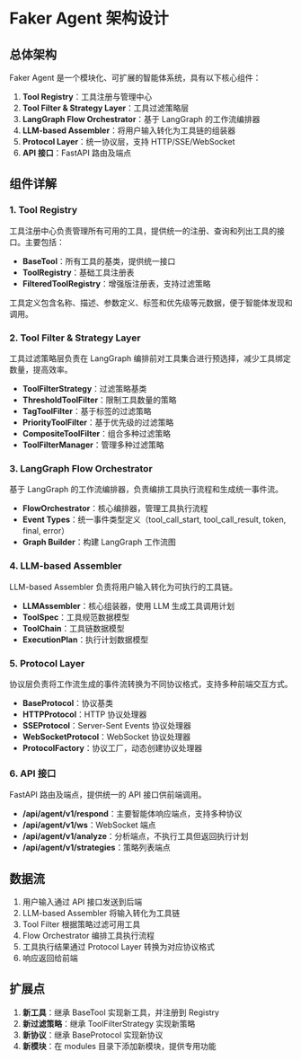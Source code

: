# Faker Agent 架构设计

## 总体架构

Faker Agent 是一个模块化、可扩展的智能体系统，具有以下核心组件：

1. **Tool Registry**：工具注册与管理中心
2. **Tool Filter & Strategy Layer**：工具过滤策略层
3. **LangGraph Flow Orchestrator**：基于 LangGraph 的工作流编排器
4. **LLM-based Assembler**：将用户输入转化为工具链的组装器
5. **Protocol Layer**：统一协议层，支持 HTTP/SSE/WebSocket
6. **API 接口**：FastAPI 路由及端点

## 组件详解

### 1. Tool Registry

工具注册中心负责管理所有可用的工具，提供统一的注册、查询和列出工具的接口。主要包括：

- **BaseTool**：所有工具的基类，提供统一接口
- **ToolRegistry**：基础工具注册表
- **FilteredToolRegistry**：增强版注册表，支持过滤策略

工具定义包含名称、描述、参数定义、标签和优先级等元数据，便于智能体发现和调用。

### 2. Tool Filter & Strategy Layer

工具过滤策略层负责在 LangGraph 编排前对工具集合进行预选择，减少工具绑定数量，提高效率。

- **ToolFilterStrategy**：过滤策略基类
- **ThresholdToolFilter**：限制工具数量的策略
- **TagToolFilter**：基于标签的过滤策略
- **PriorityToolFilter**：基于优先级的过滤策略
- **CompositeToolFilter**：组合多种过滤策略
- **ToolFilterManager**：管理多种过滤策略

### 3. LangGraph Flow Orchestrator

基于 LangGraph 的工作流编排器，负责编排工具执行流程和生成统一事件流。

- **FlowOrchestrator**：核心编排器，管理工具执行流程
- **Event Types**：统一事件类型定义（tool_call_start, tool_call_result, token, final, error）
- **Graph Builder**：构建 LangGraph 工作流图

### 4. LLM-based Assembler

LLM-based Assembler 负责将用户输入转化为可执行的工具链。

- **LLMAssembler**：核心组装器，使用 LLM 生成工具调用计划
- **ToolSpec**：工具规范数据模型
- **ToolChain**：工具链数据模型
- **ExecutionPlan**：执行计划数据模型

### 5. Protocol Layer

协议层负责将工作流生成的事件流转换为不同协议格式，支持多种前端交互方式。

- **BaseProtocol**：协议基类
- **HTTPProtocol**：HTTP 协议处理器
- **SSEProtocol**：Server-Sent Events 协议处理器
- **WebSocketProtocol**：WebSocket 协议处理器
- **ProtocolFactory**：协议工厂，动态创建协议处理器

### 6. API 接口

FastAPI 路由及端点，提供统一的 API 接口供前端调用。

- **/api/agent/v1/respond**：主要智能体响应端点，支持多种协议
- **/api/agent/v1/ws**：WebSocket 端点
- **/api/agent/v1/analyze**：分析端点，不执行工具但返回执行计划
- **/api/agent/v1/strategies**：策略列表端点

## 数据流

1. 用户输入通过 API 接口发送到后端
2. LLM-based Assembler 将输入转化为工具链
3. Tool Filter 根据策略过滤可用工具
4. Flow Orchestrator 编排工具执行流程
5. 工具执行结果通过 Protocol Layer 转换为对应协议格式
6. 响应返回给前端

## 扩展点

1. **新工具**：继承 BaseTool 实现新工具，并注册到 Registry
2. **新过滤策略**：继承 ToolFilterStrategy 实现新策略
3. **新协议**：继承 BaseProtocol 实现新协议
4. **新模块**：在 modules 目录下添加新模块，提供专用功能
